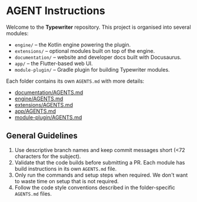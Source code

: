 # AGENT Instructions

Welcome to the **Typewriter** repository. This project is organised into several modules:

- `engine/` – the Kotlin engine powering the plugin.
- `extensions/` – optional modules built on top of the engine.
- `documentation/` – website and developer docs built with Docusaurus.
- `app/` – the Flutter-based web UI.
- `module-plugin/` – Gradle plugin for building Typewriter modules.

Each folder contains its own `AGENTS.md` with more details:

- [documentation/AGENTS.md](documentation/AGENTS.md)
- [engine/AGENTS.md](engine/AGENTS.md)
- [extensions/AGENTS.md](extensions/AGENTS.md)
- [app/AGENTS.md](app/AGENTS.md)
- [module-plugin/AGENTS.md](module-plugin/AGENTS.md)

## General Guidelines

1. Use descriptive branch names and keep commit messages short (<72 characters for the subject).
2. Validate that the code builds before submitting a PR. Each module has build instructions in its own `AGENTS.md` file.
3. Only run the commands and setup steps when required. We don't want to waste time on setup that is not required.
4. Follow the code style conventions described in the folder-specific `AGENTS.md` files.
